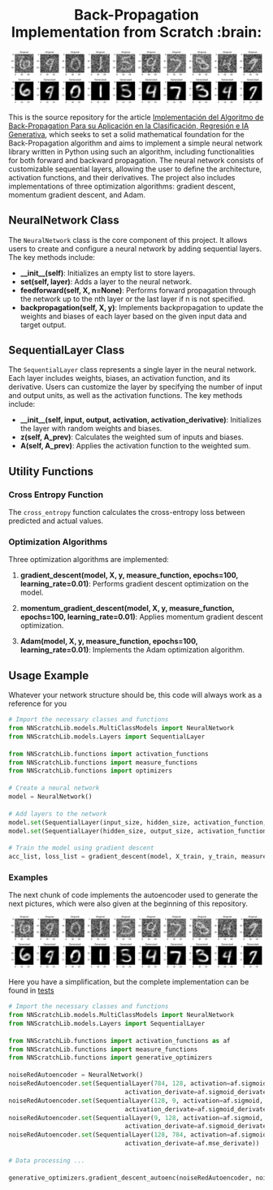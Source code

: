 <h1 align="center">Back-Propagation<br>
Implementation from Scratch :brain:</h1>

<img src="images/results/NoiseRedAutoencoder0.4std_test.png" />

This is the source repository for the article [Implementación del Algoritmo de Back-Propagation Para su Aplicación en la Clasificación, Regresión e IA Generativa](https://www.researchgate.net/publication/379594476), which seeks to set a solid mathematical foundation for the Back-Propagation algorithm and aims to implement a simple neural network library written in Python using such an algorithm, including functionalities for both forward and backward propagation. The neural network consists of customizable sequential layers, allowing the user to define the architecture, activation functions, and their derivatives. The project also includes implementations of three optimization algorithms: gradient descent, momentum gradient descent, and Adam.

## NeuralNetwork Class

The `NeuralNetwork` class is the core component of this project. It allows users to create and configure a neural network by adding sequential layers. The key methods include:

- **\_\_init\_\_(self)**: Initializes an empty list to store layers.
- **set(self, layer)**: Adds a layer to the neural network.
- **feedforward(self, X, n=None)**: Performs forward propagation through the network up to the nth layer or the last layer if n is not specified.
- **backpropagation(self, X, y)**: Implements backpropagation to update the weights and biases of each layer based on the given input data and target output.

## SequentialLayer Class

The `SequentialLayer` class represents a single layer in the neural network. Each layer includes weights, biases, an activation function, and its derivative. Users can customize the layer by specifying the number of input and output units, as well as the activation functions. The key methods include:

- **\_\_init\_\_(self, input, output, activation, activation\_derivative)**: Initializes the layer with random weights and biases.
- **z(self, A\_prev)**: Calculates the weighted sum of inputs and biases.
- **A(self, A\_prev)**: Applies the activation function to the weighted sum.

## Utility Functions

### Cross Entropy Function

The `cross_entropy` function calculates the cross-entropy loss between predicted and actual values.

### Optimization Algorithms

Three optimization algorithms are implemented:

1. **gradient\_descent(model, X, y, measure\_function, epochs=100, learning\_rate=0.01)**: Performs gradient descent optimization on the model.

2. **momentum\_gradient\_descent(model, X, y, measure\_function, epochs=100, learning\_rate=0.01)**: Applies momentum gradient descent optimization.

3. **Adam(model, X, y, measure\_function, epochs=100, learning\_rate=0.01)**: Implements the Adam optimization algorithm.

## Usage Example

Whatever your network structure should be, this code will always work as a reference for you

```python
# Import the necessary classes and functions
from NNScratchLib.models.MultiClassModels import NeuralNetwork
from NNScratchLib.models.Layers import SequentialLayer

from NNScratchLib.functions import activation_functions
from NNScratchLib.functions import measure_functions
from NNScratchLib.functions import optimizers

# Create a neural network
model = NeuralNetwork()

# Add layers to the network
model.set(SequentialLayer(input_size, hidden_size, activation_function, activation_derivative))
model.set(SequentialLayer(hidden_size, output_size, activation_function, activation_derivative))

# Train the model using gradient descent
acc_list, loss_list = gradient_descent(model, X_train, y_train, measure_function, epochs=100, learning_rate=0.01)
```

### Examples

The next chunk of code implements the autoencoder used to generate the next pictures, which were also given at the beginning of this repository.

![results](images/results/NoiseRedAutoencoder0.4std_test.png)

Here you have a simplification, but the complete implementation can be found in [tests](tests.ipynb)

```python
# Import the necessary classes and functions
from NNScratchLib.models.MultiClassModels import NeuralNetwork
from NNScratchLib.models.Layers import SequentialLayer

from NNScratchLib.functions import activation_functions as af
from NNScratchLib.functions import measure_functions
from NNScratchLib.functions import generative_optimizers

noiseRedAutoencoder = NeuralNetwork()
noiseRedAutoencoder.set(SequentialLayer(784, 128, activation=af.sigmoid,
                                activation_derivate=af.sigmoid_derivate))
noiseRedAutoencoder.set(SequentialLayer(128, 9, activation=af.sigmoid,
                                activation_derivate=af.sigmoid_derivate))
noiseRedAutoencoder.set(SequentialLayer(9, 128, activation=af.sigmoid,
                                activation_derivate=af.sigmoid_derivate))
noiseRedAutoencoder.set(SequentialLayer(128, 784, activation=af.sigmoid,
                                activation_derivate=af.mse_derivate))

# Data processing ...

generative_optimizers.gradient_descent_autoenc(noiseRedAutoencoder, noised_x_train, x_train, epochs=250, learning_rate=0.01);
```
